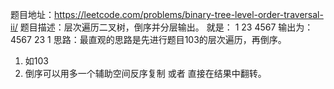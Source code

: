 题目地址：https://leetcode.com/problems/binary-tree-level-order-traversal-ii/
题目描述：层次遍历二叉树，倒序并分层输出。
就是：
 1
 23
 4567
输出为：
 4567
 23
 1
思路：最直观的思路是先进行题目103的层次遍历，再倒序。
1. 如103
2. 倒序可以用多一个辅助空间反序复制 或者 直接在结果中翻转。

